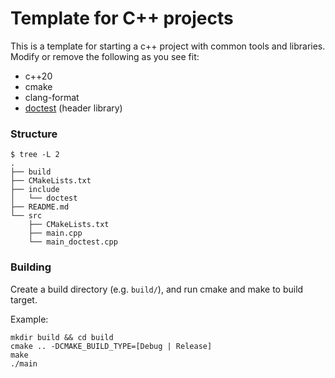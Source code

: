 # Template for C++ projects

This is a template for starting a c++ project with common tools and libraries. Modify or remove the following as you see fit:
- c++20
- cmake
- clang-format
- [doctest](https://github.com/doctest/doctest) (header library)


### Structure

```
$ tree -L 2
.
├── build
├── CMakeLists.txt
├── include
│   └── doctest
├── README.md
└── src
    ├── CMakeLists.txt
    ├── main.cpp
    └── main_doctest.cpp
```

### Building

Create a build directory (e.g. `build/`), and run cmake and make to build target.

Example:

```shell
mkdir build && cd build
cmake .. -DCMAKE_BUILD_TYPE=[Debug | Release]
make
./main
```
